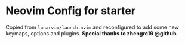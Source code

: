 # Neovim Config for starter
Copied from `lunarvim/launch.nvim` and reconfigured to add some new keymaps, options and plugins.
**Special thanks to zhengrc19 @github**
